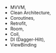 - MVVM,
- Clean Architecture,
- Coroutines,
- Retrofit,
- Room,
- Coil,
- DI (Dagger-Hilt),
- ViewBinding
